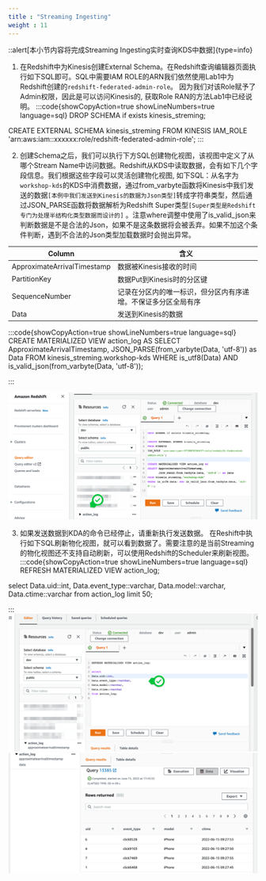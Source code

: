 ```yaml
---
title : "Streaming Ingesting"
weight : 11
---
```


::alert[本小节内容将完成Streaming Ingesting实时查询KDS中数据]{type=info}


1. 在Redshift中为Kinesis创建External Schema。在Redshift查询编辑器页面执行如下SQL即可。SQL中需要IAM ROLE的ARN我们依然使用Lab1中为Redshift创建的`redshift-federated-admin-role`。 因为我们对该Role赋予了Admin权限，因此是可以访问Kinesis的, 获取Role RAN的方法Lab1中已经说明。
:::code{showCopyAction=true showLineNumbers=true language=sql}
DROP SCHEMA if exists kinesis_streming;

CREATE EXTERNAL SCHEMA kinesis_streming
FROM KINESIS
IAM_ROLE 'arn:aws:iam::xxxxxx:role/redshift-federated-admin-role';
:::


2. 创建Schema之后，我们可以执行下方SQL创建物化视图，该视图中定义了从哪个Stream Name中访问数据。Redshift从KDS中读取数据，会有如下几个字段信息。我们根据这些字段可以灵活创建物化视图, 如下SQL：从名字为`workshop-kds`的KDS中消费数据，通过from_varbyte函数将Kinesis中我们发送的数据`[本例中我们发送到Kinesis的数据为Json类型]`转成字符串类型，然后通过JSON_PARSE函数将数据解析为Redshift Super类型`[Super类型是Redshift专门为处理半结构化类型数据而设计的]` 。注意where调整中使用了is_valid_json来判断数据是不是合法的Json，如果不是这条数据将会被丢弃。如果不加这个条件判断，遇到不合法的Json类型加载数据时会抛出异常。

| Column                      | 含义                                                         |
| --------------------------- | ------------------------------------------------------------ |
| ApproximateArrivalTimestamp | 数据被Kinesis接收的时间                                      |
| PartitionKey                | 数据Put到Kinesis时的分区键                                   |
| SequenceNumber              | 记录在分区内的唯一标识，但分区内有序递增。不保证多分区全局有序       |
| Data                        | 发送到Kinesis的数据                                          |

:::code{showCopyAction=true showLineNumbers=true language=sql}
CREATE MATERIALIZED VIEW action_log AS
SELECT ApproximateArrivalTimestamp,
       JSON_PARSE(from_varbyte(Data, 'utf-8')) as Data
FROM kinesis_streming.workshop-kds
WHERE is_utf8(Data) AND is_valid_json(from_varbyte(Data, 'utf-8'));

:::

![streaming-create-sql](/static/imgs/redshift/lab2/streaming-create-sql.png)

3. 如果发送数据到KDA的命令已经停止，请重新执行发送数据。 在Reshift中执行如下SQL刷新物化视图，就可以看到数据了。需要注意的是当前Streaming的物化视图还不支持自动刷新，可以使用Redshift的Scheduler来刷新视图。
:::code{showCopyAction=true showLineNumbers=true language=sql}
REFRESH MATERIALIZED VIEW action_log;

select 
Data.uid::int,
Data.event_type::varchar,
Data.model::varchar,
Data.ctime::varchar
from action_log limit 50;  

:::
![streaming-query-result](/static/imgs/redshift/lab2/streaming-query-result.png)
![streaming-query-result-01](/static/imgs/redshift/lab2/streaming-query-result-01.png)



